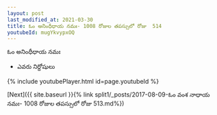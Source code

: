 ```yaml
---
layout: post
last_modified_at: 2021-03-30
title: ఓం అనింధీధాయ నమః- 1008 రోజుల తపస్సులో రోజు  514
youtubeId: mugYkvypxOQ
---
```

 
 
 ఓం అనింధీధాయ నమః  
 
 -  ఎవరు నిర్దోషులు 
 
  
 
  
 
 
 
 
 
 


{% include youtubePlayer.html id=page.youtubeId %}
 
[Next]({{ site.baseurl }}{% link  split1/_posts/2017-08-09-ఓం వంశ నాధాయ నమః- 1008 రోజుల తపస్సులో రోజు  513.md%})
 
